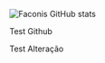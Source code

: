 ![Faconis GitHub stats](https://github-readme-stats.vercel.app/api?username=Faconis&theme=dark&show_icons=true)

Test Github

Test Alteração 